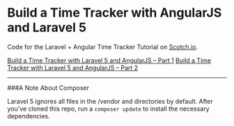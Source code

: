 # Build a Time Tracker with AngularJS and Laravel 5

Code for the Laravel + Angular Time Tracker Tutorial on [Scotch.io](https://scotch.io).

[Build a Time Tracker with Laravel 5 and AngularJS – Part 1](https://scotch.io/tutorials/build-a-time-tracker-with-laravel-5-and-angularjs-part-1)
[Build a Time Tracker with Laravel 5 and AngularJS – Part 2](#)

---
###A Note About Composer

Laravel 5 ignores all files in the /vendor and directories by default. After you've cloned this repo, run a `composer update` to install the necessary dependencies.
